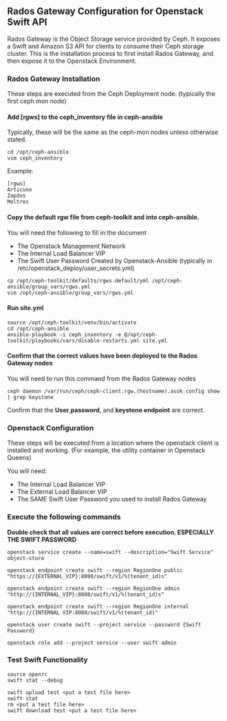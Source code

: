 ## Rados Gateway Configuration for Openstack Swift API 

Rados Gateway is the Object Storage service provided by Ceph. It exposes a Swift and Amazon S3 API for clients 
to consume their Ceph storage cluster. This is the installation process to first install Rados Gateway, and 
then expose it to the Openstack Environment. 

### Rados Gateway Installation 

These steps are executed from the Ceph Deployment node. (typically the first ceph mon node)

#### Add [rgws] to the ceph_inventory file in ceph-ansible

Typically, these will be the same as the ceph-mon nodes unless otherwise stated. 

```
cd /opt/ceph-ansible
vim ceph_inventory 
```

Example:

```
[rgws]
Articuno
Zapdos
Moltres
```
#### Copy the default rgw file from ceph-toolkit and into ceph-ansible. 

You will need the following to fill in the document

  * The Openstack Management Network
  * The Internal Load Balancer VIP 
  * The Swift User Password Created by Openstack-Ansible (typically in /etc/openstack_deploy/user_secrets.yml)

```
cp /opt/ceph-toolkit/defaults/rgws.default/yml /opt/ceph-ansible/group_vars/rgws.yml
vim /opt/ceph-ansible/group_vars/rgws.yml
```

#### Run site.yml

```
source /opt/ceph-toolkit/venv/bin/activate
cd /opt/ceph-ansible
ansible-playbook -i ceph_inventory -e @/opt/ceph-toolkit/playbooks/vars/disable-restarts.yml site.yml
```

#### Confirm that the correct values have been deployed to the Rados Gateway nodes

You will need to run this command from the Rados Gateway nodes


```
ceph daemon /var/run/ceph/ceph-client.rgw.(hostname).asok config show | grep keystone
```

Confirm that the **User**,**password**, and **keystone endpoint** are correct.

### Openstack Configuration 

These steps will be executed from a location where the openstack client is installed and working. (For example, the utility container in Openstack Queens)

You will need:

  * The Internal Load Balancer VIP
  * The External Load Balancer VIP
  * The SAME Swift User Password you used to install Rados Gateway

### Execute the following commands

**Double check that all values are correct before execution. ESPECIALLY THE SWIFT PASSWORD**

```
openstack service create --name=swift --description="Swift Service" object-store

openstack endpoint create swift --region RegionOne public "https://{EXTERNAL_VIP}:8080/swift/v1/%(tenant_id)s"

openstack endpoint create swift --region RegionOne admin "http://{INTERNAL_VIP}:8080/swift/v1/%(tenant_id)s"

openstack endpoint create swift --region RegionOne internal "http://{INTERNAL VIP:8080/swift/v1/%(tenant_id)"

openstack user create swift --project service --password {Swift Password}

openstack role add --project service --user swift admin
```

### Test Swift Functionality

``` 
source openrc
swift stat --debug

swift upload test <put a test file here>
swift stat
rm <put a test file here>
swift download test <put a test file here>
```

